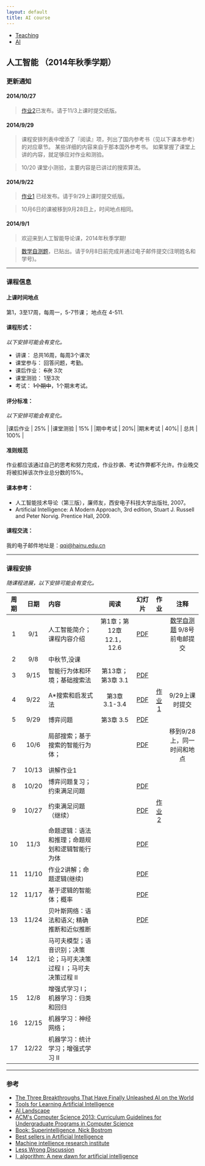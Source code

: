 ```yaml
---
layout: default
title: AI course
---
```


<ul class="breadcrumb">
<li><a href="/teaching/">Teaching</a> <span class="divider"></span></li>
<li><a href="/teaching/AI/">AI</a> <span class="divider"></span></li> 
</ul>

## 人工智能 （2014年秋季学期）

### 更新通知

#### 2014/10/27

> [作业2](HW2.pdf)已发布。请于11/3上课时提交纸版。

#### 2014/9/29

> 课程安排列表中增添了『阅读』项，列出了国内参考书（见以下课本参考）的对应章节。
> 某些详细的内容来自于那本国外参考书。
> 如果掌握了课堂上讲的内容，就足够应对作业和测验。

> 10/20 课堂小测验，主要内容是已讲过的搜索算法。 
 

#### 2014/9/22

> [作业1](HW1.pdf) 已经发布。请于9/29上课时提交纸版。

> 10月6日的课被移到9月28日上，时间地点相同。

#### 2014/9/1

> 欢迎来到人工智能导论课，2014年秋季学期!

> [数学自测题](math_test.pdf)，已贴出。请于9月8日前完成并通过电子邮件提交(注明姓名和学号)。


------

### 课程信息

#### 上课时间地点
第1，3至17周，每周一，5-7节课； 地点在 4-511.

#### 课程形式：
*以下安排可能会有变化。*

  - 讲课： 总共16周，每周3个课次
  - 课堂参与： 回答问题，考勤。
  - 课后作业： ~~6次~~ 3次
  - 课堂测验： 1至3次
  - 考试： ~~1个期中~~，1个期末考试。

#### 评分标准：
*以下安排可能会有变化。*

|课后作业 | 25% |
|课堂测验 | 15% |
|期中考试 | 20%|
|期末考试 | 40%| 
| 总共 | 100% |
  
#### 准则规范
作业都应该通过自己的思考和努力完成，作业抄袭、考试作弊都不允许。作业晚交将被扣掉该次作业总分数的15%。

#### 课本参考：
  - 人工智能技术导论（第三版），廉师友，西安电子科技大学出版社, 2007。<br />
  - Artificial Intelligence: A Modern Approach, 3rd edition, Stuart J. Russell and Peter Norvig. Prentice Hall, 2009.
  
#### 课程交流：
我的电子邮件地址是：qqi@hainu.edu.cn

------

### 课程安排
*随课程进展，以下安排可能会有变化。*

| 周期       |日期      |  内容    | 阅读 |幻灯片  |作业     |  注释    |
|:---------:|:-------:|:---------|:--------:|:------:|:------:|:--------:|
|  1      | 9/1   | 人工智能简介；课程内容介绍    | 第1章；第12章 12.1，12.6 |[PDF](lecture01_introduction.pdf)   |     |  [数学自测题](math_test.pdf)  9/8号前电邮提交        |
|  2      | 9/8   | 中秋节,没课                          |  |  |    |    |
|  3      | 9/15  | 智能行为体和环境；基础搜索法   | 第13章；第3章 3.1 |[PDF](lecture02_PDF.pdf)  |    |   |
|  4      | 9/22  | A*搜索和启发式法 | 第3章 3.1-3.4  | [PDF](lecture03_PDF.pdf)   | [作业1](HW1.pdf)   | 9/29上课时提交  |
|  5      | 9/29  | 博弈问题         | 第3章 3.5  |[PDF](lecture05.pdf)  |    |   |
|  6      | 10/6  | 局部搜索；基于搜索的智能行为体；   |  | [PDF](lecture04.pdf)   |    | 移到9/28上，同一时间和地点  |
|  7      | 10/13 | 讲解作业1                 |   |    |   |  |
|  8      | 10/20 | 博弈问题复习；约束满足问题  |   | [PDF](lecture06.pdf)   |   | |
|  9      | 10/27 | 约束满足问题（继续）   |   | [PDF](lecture07.pdf)   | [作业2](HW2.pdf)  | |
|  10     | 11/3  | 命题逻辑：语法和推理；命题规划和逻辑智能行为体        |   | [PDF](lecture08.pdf)   |   | |
|  11     | 11/10 |  作业2讲解；命题逻辑(继续)    |   |  [PDF](lecture09.pdf)  |   | |
|  12     | 11/17 | 基于逻辑的智能体；概率   |   | [PDF](lecture10.pdf)   |   | |
|  13     | 11/24 | 贝叶斯网络：语法和语义; 精确推断和近似推断         |   | [PDF](lecture11.pdf)   |   | |
|  14     | 12/1  | 马可夫模型；语音识别；决策论；马可夫决策过程 I ；马可夫决策过程 II           |   |    |   | |
|  15     | 12/8  | 增强式学习 I；机器学习：归类和回归            |   |    |   | |
|  16     | 12/15 | 机器学习：神经网络； |   |    |   | |
|  17     | 12/22 | 机器学习：统计学习；增强式学习 II                  |   |    |   | |


------

### 参考

- [The Three Breakthroughs That Have Finally Unleashed AI on the World](http://www.wired.com/2014/10/future-of-artificial-intelligence)
- [Tools for Learning Artificial Intelligence](http://www.aispace.org/index.shtml)
- [AI Landscape](http://www.aaai.org/AILandscape)
- [ACM's Computer Science 2013: Curriculum Guidelines for Undergraduate Programs in Computer Science](http://www.acm.org/education/CS2013-final-report.pdf)
- [Book: Superintelligence, Nick Bostrom](http://www.amazon.com/gp/product/0199678111?tag=viglink20784-20&pldnSite=1)
- [Best sellers in Artificial Intelligence](http://www.amazon.com/gp/bestsellers/books/491300/ref=zg_b_bs_491300_1)
- [Machine intellience research institute](http://intelligence.org)
- [Less Wrong Discussion](http://lesswrong.com/r/discussion/)
- [I, algorithm: A new dawn for artificial intelligence](http://www.cs.washington.edu/news/TheNewAI_NewScientist.pdf)


